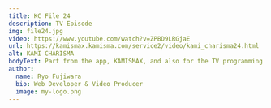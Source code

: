 ```yaml
---
title: KC File 24
description: TV Episode
img: file24.jpg
video: https://www.youtube.com/watch?v=ZPBD9LRGjaE
url: https://kamismax.kamisma.com/service2/video/kami_charisma24.html
alt: KAMI CHARISMA
bodyText: Part from the app, KAMISMAX, and also for the TV programming in which I am co-editing once per few episodes with the production team from the Kyodo TV. Because I have the prior experience in the industry working with home-shopping programming, and making programming that involved beauty products, I am able to be the mediator between the stylists and the production team.  Click on the "Main Video Page" beneath the youTube video to see the video on the official page.   
author:
  name: Ryo Fujiwara
  bio: Web Developer & Video Producer
  image: my-logo.png
---
```

